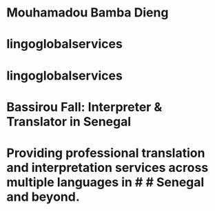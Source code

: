 # Mouhamadou Bamba Dieng
# lingoglobalservices
# lingoglobalservices
# Bassirou Fall: Interpreter & Translator in Senegal
# Providing professional translation and interpretation services across multiple languages in # # Senegal and beyond.
